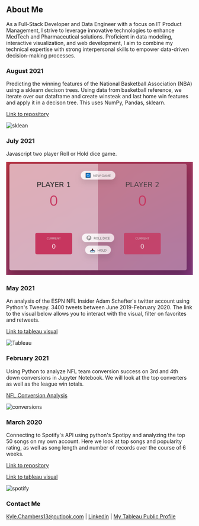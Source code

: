 ## About Me
As a Full-Stack Developer and Data Engineer with a focus on IT Product Management, I strive to leverage innovative technologies to enhance MedTech and Pharmaceutical solutions. Proficient in data modeling, interactive visualization, and web development, I aim to combine my technical expertise with strong interpersonal skills to empower data-driven decision-making processes.

### August 2021
Predicting the winning features of the National Basketball Association (NBA) using a sklearn decison trees. Using data from basketball reference, we iterate over our dataframe and create winsteak and last home win features and apply it in a decison tree. This uses NumPy, Pandas, sklearn.

[Link to repository](https://github.com/KyleMChambers/NbaPredict/blob/main/nba_predict.py)

![sklean](https://user-images.githubusercontent.com/47094499/130857620-546a37f7-69ed-4c18-b69d-8504814ea9d1.PNG)

### July 2021
Javascript two player Roll or Hold dice game.

![rollorhold](https://raw.githubusercontent.com/KyleMChambers/RollOrHold/main/rollorhold.PNG)

### May 2021
An analysis of the ESPN NFL Insider Adam Schefter's twitter account using Python's Tweepy. 3400 tweets between June 2019-February 2020. The link to the visual below allows you to interact with the visual, filter on favorites and retweets.

[Link to tableau visual](https://public.tableau.com/app/profile/kyle.chambers/viz/AdamSchefterTweets/Dashboard1)

![Tableau](https://user-images.githubusercontent.com/47094499/75715926-3f027280-5c9c-11ea-9133-5c292a5d9a84.png)

### February 2021
Using Python to analyze NFL team conversion success on 3rd and 4th down conversions in Jupyter Notebook. We will look at the top converters as well as the league win totals.

[NFL Conversion Analysis](https://github.com/MyFriendKMC/Conversions/blob/master/NFL_conversions.ipynb)

![conversions](https://user-images.githubusercontent.com/47094499/130855080-bae44f62-659d-445a-9cfb-6d4ddc254dab.png)


### March 2020
Connecting to Spotify's API using python's Spotipy and analyzing the top 50 songs on my own account. Here we look at top songs and popularity rating, as well as song length and  number of records over the course of 6 weeks.

[Link to repository](https://github.com/myfriendkmc/spotify) 

[Link to tableau visual](https://public.tableau.com/app/profile/kyle.chambers/viz/MyTopSpotifyArtists/MyTopSpotifyArtists)

![spotify](https://user-images.githubusercontent.com/47094499/130851007-70f50465-9b4e-48f1-b921-1b552e9787eb.png)


### Contact Me
[Kyle.Chambers13@outlook.com](mailto:kyle.chambers13@outlook.com) |
[Linkedin](https://www.linkedin.com/in/kylemchambers/) |
[My Tableau Public Profile](https://public.tableau.com/profile/kyle.chambers)
